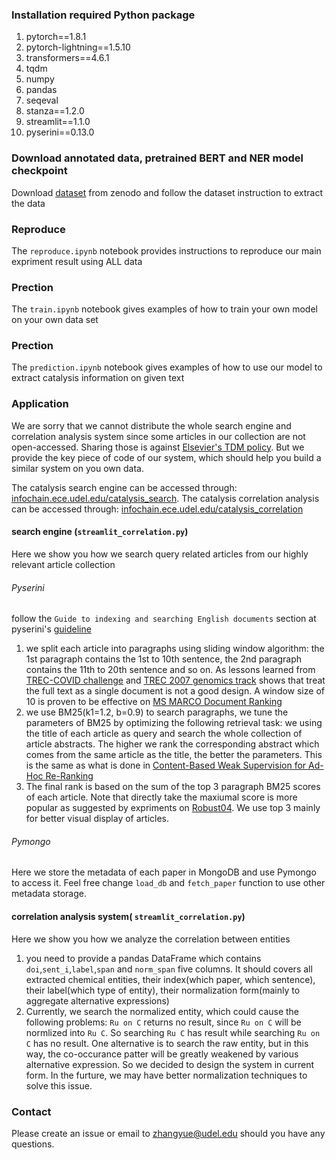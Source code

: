 
### Installation required Python package

1. pytorch==1.8.1
2. pytorch-lightning==1.5.10
2. transformers==4.6.1
3. tqdm
4. numpy
5. pandas
5. seqeval
6. stanza==1.2.0
7. streamlit==1.1.0
8. pyserini==0.13.0


### Download annotated data, pretrained BERT and NER model checkpoint
Download [dataset](https://zenodo.org/record/6533264#.YnqkmhPMKdY) from zenodo and follow the dataset instruction to extract the data

### Reproduce
The `reproduce.ipynb` notebook provides instructions to reproduce our main expriment result using ALL data

### Prection
The `train.ipynb` notebook gives examples of how to train your own model on your own data set

### Prection
The `prediction.ipynb`  notebook gives examples of how to use our model to extract catalysis information on given text

### Application
We are sorry that we cannot distribute the whole search engine and correlation analysis system since some articles in our collection are not open-accessed. Sharing those is against [Elsevier's TDM policy](https://www.elsevier.com/about/policies/text-and-data-mining/text-and-data-mining-faq). But we provide the key piece of code of our system, which should help you build a similar system on you own data.

The catalysis search engine can be accessed through: [infochain.ece.udel.edu/catalysis_search](infochain.ece.udel.edu/catalysis_search). The catalysis correlation analysis can be accessed through: [infochain.ece.udel.edu/catalysis_correlation](infochain.ece.udel.edu/catalysis_correlation)

#### search engine (`streamlit_correlation.py`)
Here we show you how we search query related articles from our highly relevant article collection
###### Pyserini
follow the `Guide to indexing and searching English documents` section at pyserini's [guideline](https://github.com/castorini/pyserini/#sparse-indexes)
1. we split each article into paragraphs using sliding window algorithm: the 1st paragraph contains the 1st to 10th sentence, the 2nd paragraph contains the 11th to 20th sentence and so on. As lessons learned from [TREC-COVID challenge](https://github.com/castorini/anserini/blob/master/docs/experiments-cord19.md) and [TREC 2007 genomics track](https://bmcbioinformatics.biomedcentral.com/articles/10.1186/1471-2105-10-46) shows that treat the full text as a single document is not a good design. A window size of 10 is proven to be effective on [MS MARCO Document Ranking](https://arxiv.org/pdf/2101.05667.pdf)
2. we use BM25(k1=1.2, b=0.9) to search paragraphs, we tune the parameters of BM25 by optimizing the following retrieval task: we using the title of each article as query and search the whole collection of article abstracts. The higher we rank the corresponding abstract which comes from the same article as the title, the better the parameters. This is the same as what is done in [Content-Based Weak Supervision for Ad-Hoc Re-Ranking
](https://arxiv.org/abs/1707.00189)
3. The final rank is based on the sum of the top 3 paragraph BM25 scores of each article. Note that directly take the maxiumal score is more popular as suggested by expriments on [Robust04](https://arxiv.org/pdf/1905.09217.pdf). We use top 3 mainly for better visual display of articles.

###### Pymongo
Here we store the metadata of each paper in MongoDB and use Pymongo to access it. Feel free change `load_db` and `fetch_paper` function to use other metadata storage.

#### correlation analysis system( `streamlit_correlation.py`)
Here we show you how we analyze the correlation between entities
1. you need to provide a pandas DataFrame which contains `doi`,`sent_i`,`label`,`span` and `norm_span` five columns. It should covers all extracted chemical entities, their index(which paper, which sentence), their label(which type of entity), their normalization form(mainly to aggregate alternative expressions)
2. Currently, we search the normalized entity, which could cause the following problems: `Ru on C` returns no result, since `Ru on C` will be normlized into `Ru C`. So searching `Ru C` has result while searching `Ru on C` has no result. One alternative is to search the raw entity, but in this way, the co-occurance patter will be greatly weakened by various alternative expression. So we decided to design the system in current form. In the furture, we may have better normalization techniques to solve this issue. 



### Contact
Please create an issue or email to [zhangyue@udel.edu](mailto:zhangyue@udel.edu) should you have any questions.
